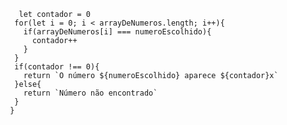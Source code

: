 ````function contaOcorrencias(arrayDeNumeros, numeroEscolhido) {
   let contador = 0
  for(let i = 0; i < arrayDeNumeros.length; i++){
    if(arrayDeNumeros[i] === numeroEscolhido){
      contador++
    }
  }
  if(contador !== 0){
    return `O número ${numeroEscolhido} aparece ${contador}x`
  }else{
    return `Número não encontrado`
  }
 }